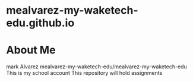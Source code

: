 # mealvarez-my-waketech-edu.github.io
# **About Me**
mark Alvarez  mealvarez-my-waketech-edu/mealvarez-my-waketech-edu  This is my school account  This repository will hold assignments  
